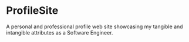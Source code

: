 # ProfileSite
A personal and professional profile web site showcasing my tangible and intangible attributes as a Software Engineer.
